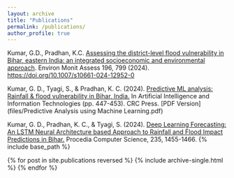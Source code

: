 ```yaml
---
layout: archive
title: "Publications"
permalink: /publications/
author_profile: true
---
```



Kumar, G.D., Pradhan, K.C. [Assessing the district-level flood vulnerability in Bihar, eastern India: an integrated socioeconomic and environmental approach](https://link.springer.com/article/10.1007/s10661-024-12952-0). Environ Monit Assess 196, 799 (2024). https://doi.org/10.1007/s10661-024-12952-0

Kumar, G. D., Tyagi, S., & Pradhan, K. C. (2024). [Predictive ML analysis: Rainfall & flood vulnerability in Bihar, India.](https://www.taylorfrancis.com/chapters/edit/10.1201/9781032700502-71/predictive-ml-analysis-rainfall-flood-vulnerability-bihar-india-guru-dayal-kumar-shekhar-tyagi-kalandi-charan-pradhan) In Artificial Intelligence and Information Technologies (pp. 447-453). CRC Press. 
[PDF Version](files/Predictive Analysis using Machine Learning.pdf)

Kumar, G. D., Pradhan, K. C., & Tyagi, S. (2024). [Deep Learning Forecasting: An LSTM Neural Architecture based Approach to Rainfall and Flood Impact Predictions in Bihar.](https://www.sciencedirect.com/science/article/pii/S1877050924008135) Procedia Computer Science, 235, 1455-1466.
{% include base_path %}

{% for post in site.publications reversed %}
  {% include archive-single.html %}
{% endfor %}
